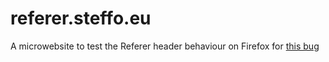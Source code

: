 # referer.steffo.eu
A microwebsite to test the Referer header behaviour on Firefox for [this bug](https://github.com/webcompat/web-bugs/issues/33327)
